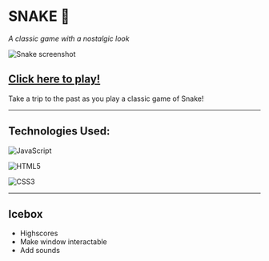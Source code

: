 
# **SNAKE** 🐍

*A classic game with a nostalgic look*

![Snake screenshot](https://i.ibb.co/wd3mkbN/Snake-Srns.png)

[Click here to play!](https://cmilesh.github.io/Snake/)
---

Take a trip to the past as you play a classic game of Snake!

---

## Technologies Used:

![JavaScript](https://img.shields.io/badge/javascript-%23323330.svg?style=for-the-badge&logo=javascript&logoColor=%23F7DF1E)
 
 ![HTML5](https://img.shields.io/badge/html5-%23E34F26.svg?style=for-the-badge&logo=html5&logoColor=white)

![CSS3](https://img.shields.io/badge/css3-%231572B6.svg?style=for-the-badge&logo=css3&logoColor=white)

---

## Icebox

- Highscores
- Make window interactable
- Add sounds


